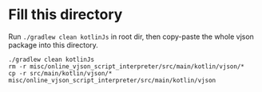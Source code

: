 # Fill this directory

Run `./gradlew clean kotlinJs` in root dir, then copy-paste the whole vjson package into this directory.

```
./gradlew clean kotlinJs
rm -r misc/online_vjson_script_interpreter/src/main/kotlin/vjson/*
cp -r src/main/kotlin/vjson/* misc/online_vjson_script_interpreter/src/main/kotlin/vjson
```
